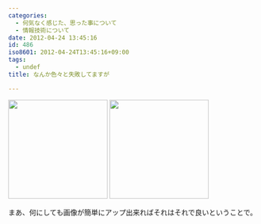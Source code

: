 ```yaml
---
categories:
  - 何気なく感じた、思った事について
  - 情報技術について
date: 2012-04-24 13:45:16
id: 486
iso8601: 2012-04-24T13:45:16+09:00
tags:
  - undef
title: なんか色々と失敗してますが

---
```


<p>
<a href="http://www.nqou.net/images/2012-04-23%2015.53.00_1335242740104.jpg" rel="prettyPhoto[entry]" title="2012-04-23 15.53.00.jpg"><img src="http://www.nqou.net/images/2012-04-23%2015.53.00_1335242740104.jpg" width="200" /></a>
<a href="http://www.nqou.net/images/2012-04-23%2016.37.40_1335242754723.jpg" rel="prettyPhoto[entry]" title="2012-04-23 16.37.40.jpg"><img src="http://www.nqou.net/images/2012-04-23%2016.37.40_1335242754723.jpg" width="200" /></a>
</p>
<p>
まあ、何にしても画像が簡単にアップ出来ればそれはそれで良いということで。
</p>
    	